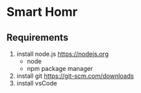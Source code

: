 # Smart Homr
## Requirements
1. install node.js https://nodejs.org
    * node
    * npm package manager
2. install git https://git-scm.com/downloads
3. install vsCode
